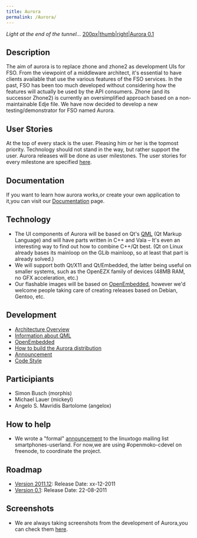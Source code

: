 ```yaml
---
title: Aurora
permalink: /Aurora/
---
```


*Light at the end of the tunnel...* [200px|thumb|right|Aurora 0.1](/File:aurora.png "wikilink")

Description
-----------

The aim of aurora is to replace zhone and zhone2 as development UIs for FSO. From the viewpoint of a middleware architect, it's essential to have clients available that use the various features of the FSO services. In the past, FSO has been too much developed without considering how the features will actually be used by the API consumers. Zhone (and its successor Zhone2) is currently an oversimplified approach based on a non-maintainable Edje file. We have now decided to develop a new testing/demonstrator for FSO named Aurora.

User Stories
------------

At the top of every stack is the user. Pleasing him or her is the topmost priority. Technology should not stand in the way, but rather support the user. Aurora releases will be done as user milestones. The user stories for every milestone are specified [here](/Aurora/UserStories "wikilink").

Documentation
-------------

If you want to learn how aurora works,or create your own application to it,you can visit our [Documentation](/Aurora/Documentation "wikilink") page.

Technology
----------

-   The UI components of Aurora will be based on Qt's [QML](/Aurora/QML "wikilink") (Qt Markup Language) and will have parts written in C++ and Vala – It's even an interesting way to find out how to combine C++/Qt best. (Qt on Linux already bases its mainloop on the GLib mainloop, so at least that part is already solved.)
-   We will support both Qt/X11 and Qt/Embedded, the latter being useful on smaller systems, such as the OpenEZX family of devices (48MB RAM, no GFX acceleration, etc.)
-   Our flashable images will be based on [OpenEmbedded](http://www.openembedded.org), however we'd welcome people taking care of creating releases based on Debian, Gentoo, etc.

Development
-----------

-   [Architecture Overview](/Aurora/Architecture "wikilink")
-   [Information about QML](/Aurora/QML "wikilink")
-   [OpenEmbedded](/Aurora/OpenEmbedded "wikilink")
-   [How to build the Aurora distribution](/Aurora/OpenEmbedded/HowToBuild "wikilink")
-   [Announcement](/Aurora/Announcement "wikilink")
-   [Code Style](/Aurora/CodeStyle "wikilink")

Participiants
-------------

-   Simon Busch (morphis)
-   Michael Lauer (mickeyl)
-   Angelo S. Mavridis Bartolome (angelox)

How to help
-----------

-   We wrote a "formal" [announcement](/Aurora/Announcement "wikilink") to the linuxtogo mailing list smartphones-userland. For now,we are using \#openmoko-cdevel on freenode, to coordinate the project.

Roadmap
-------

-   [Version 2011.12](/Aurora/Version_2011_12 "wikilink"): Release Date: xx-12-2011
-   [Version 0.1](/Aurora/Version_0_1 "wikilink"): Release Date: 22-08-2011

Screenshots
-----------

-   We are always taking screenshots from the development of Aurora,you can check them [here](/Aurora/Screenshots "wikilink").

